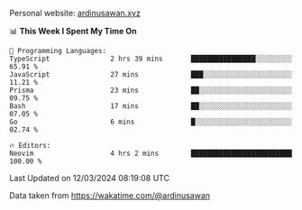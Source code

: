 Personal website: [ardinusawan.xyz](https://ardinusawan.xyz)

<!--START_SECTION:waka-->
📊 **This Week I Spent My Time On** 

```text
💬 Programming Languages: 
TypeScript               2 hrs 39 mins       ████████████████░░░░░░░░░   65.91 % 
JavaScript               27 mins             ███░░░░░░░░░░░░░░░░░░░░░░   11.21 % 
Prisma                   23 mins             ██░░░░░░░░░░░░░░░░░░░░░░░   09.75 % 
Bash                     17 mins             ██░░░░░░░░░░░░░░░░░░░░░░░   07.05 % 
Go                       6 mins              █░░░░░░░░░░░░░░░░░░░░░░░░   02.74 % 

🔥 Editors: 
Neovim                   4 hrs 2 mins        █████████████████████████   100.00 % 
```


 Last Updated on 12/03/2024 08:19:08 UTC
<!--END_SECTION:waka-->
Data taken from https://wakatime.com/@ardinusawan
